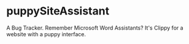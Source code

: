 # puppySiteAssistant
A Bug Tracker.  Remember Microsoft Word Assistants? It's Clippy for a website with a puppy interface.
